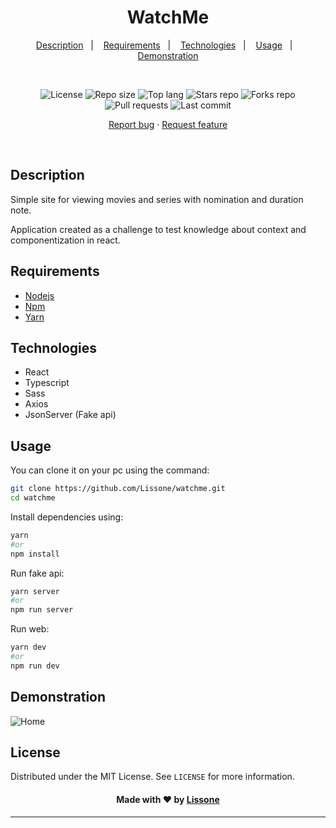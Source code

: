 <h1 align="center">
  WatchMe
</h1>

<p align="center">
  <a href="#description">Description</a>&nbsp;&nbsp;&nbsp;|&nbsp;&nbsp;&nbsp;
  <a href="#requirements">Requirements</a>&nbsp;&nbsp;&nbsp;|&nbsp;&nbsp;&nbsp;
  <a href="#technologies">Technologies</a>&nbsp;&nbsp;&nbsp;|&nbsp;&nbsp;&nbsp;
  <a href="#usage">Usage</a></a>&nbsp;&nbsp;&nbsp;|&nbsp;&nbsp;&nbsp;
  <a href="#demonstration">Demonstration</a>
</p>
<br />
<p align="center">
  <img src="https://img.shields.io/static/v1?label=license&message=MIT" alt="License">
  <img src="https://img.shields.io/github/repo-size/Lissone/watchme" alt="Repo size" />
  <img src="https://img.shields.io/github/languages/top/Lissone/watchme" alt="Top lang" />
  <img src="https://img.shields.io/github/stars/Lissone/watchme" alt="Stars repo" />
  <img src="https://img.shields.io/github/forks/Lissone/watchme" alt="Forks repo" />
  <img src="https://img.shields.io/github/issues-pr/Lissone/watchme" alt="Pull requests" >
  <img src="https://img.shields.io/github/last-commit/Lissone/watchme" alt="Last commit" />
</p>

<p align="center">
  <a href="https://github.com/Lissone/watchme/issues">Report bug</a>
  ·
  <a href="https://github.com/Lissone/watchme/issues">Request feature</a>
</p>

<br />

## Description

Simple site for viewing movies and series with nomination and duration note.

Application created as a challenge to test knowledge about context and componentization in react.

## Requirements

- [Nodejs](https://nodejs.org/en/)
- [Npm](https://www.npmjs.com/)
- [Yarn](https://yarnpkg.com/)

## Technologies

- React
- Typescript
- Sass
- Axios
- JsonServer (Fake api)

## Usage

You can clone it on your pc using the command:

```bash
git clone https://github.com/Lissone/watchme.git
cd watchme
```

Install dependencies using:

```bash
yarn
#or
npm install
```

Run fake api:

```bash
yarn server
#or
npm run server
```

Run web:

```bash
yarn dev
#or
npm run dev
```

## Demonstration

![Home](https://i.imgur.com/OEuulZX.png)

## License

Distributed under the MIT License. See `LICENSE` for more information.

<h4 align="center">
  Made with ❤️ by <a href="https://github.com/Lissone" target="_blank">Lissone</a>
</h4>

<hr />